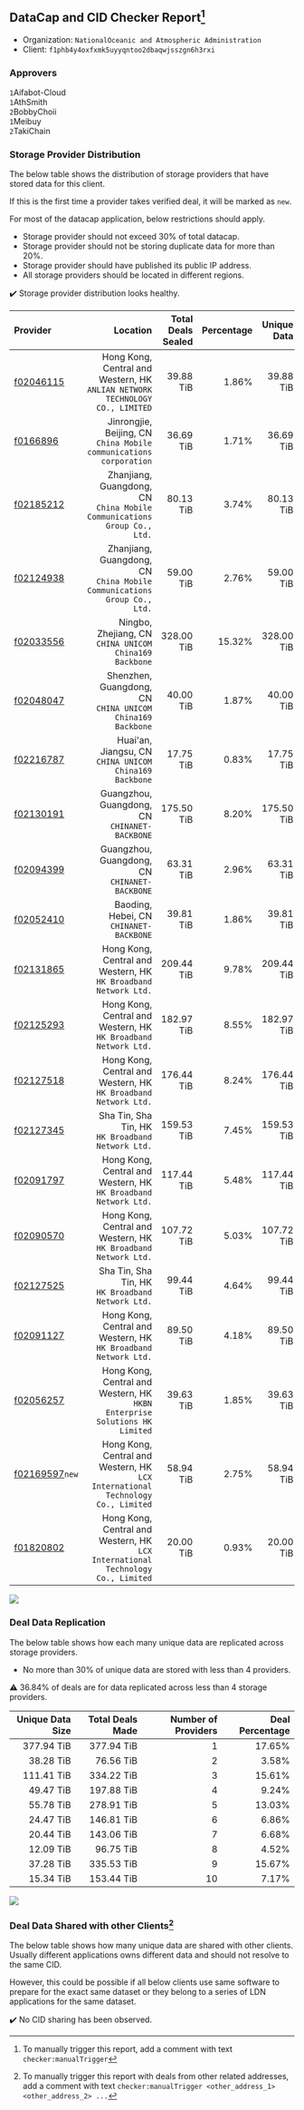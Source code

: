## DataCap and CID Checker Report[^1]
 - Organization: `NationalOceanic and Atmospheric Administration`
 - Client: `f1phb4y4oxfxmk5uyyqntoo2dbaqwjsszgn6h3rxi`
### Approvers
`1`Aifabot-Cloud<br/>`1`AthSmith<br/>`2`BobbyChoii<br/>`1`Meibuy<br/>`2`TakiChain

### Storage Provider Distribution
The below table shows the distribution of storage providers that have stored data for this client.

If this is the first time a provider takes verified deal, it will be marked as `new`.

For most of the datacap application, below restrictions should apply.
 - Storage provider should not exceed 30% of total datacap.
 - Storage provider should not be storing duplicate data for more than 20%.
 - Storage provider should have published its public IP address.
 - All storage providers should be located in different regions.

✔️ Storage provider distribution looks healthy.

| Provider                                                    |                                                                           Location | Total Deals Sealed | Percentage | Unique Data | Duplicate Deals |
| :---------------------------------------------------------- | ---------------------------------------------------------------------------------: | -----------------: | ---------: | ----------: | --------------: |
| [f02046115](https://filfox.info/en/address/f02046115)       |    Hong Kong, Central and Western, HK<br/>`ANLIAN NETWORK TECHNOLOGY CO., LIMITED` |          39.88 TiB |      1.86% |   39.88 TiB |           0.00% |
| [f0166896](https://filfox.info/en/address/f0166896)         |              Jinrongjie, Beijing, CN<br/>`China Mobile communications corporation` |          36.69 TiB |      1.71% |   36.69 TiB |           0.00% |
| [f02185212](https://filfox.info/en/address/f02185212)       |         Zhanjiang, Guangdong, CN<br/>`China Mobile Communications Group Co., Ltd.` |          80.13 TiB |      3.74% |   80.13 TiB |           0.00% |
| [f02124938](https://filfox.info/en/address/f02124938)       |         Zhanjiang, Guangdong, CN<br/>`China Mobile Communications Group Co., Ltd.` |          59.00 TiB |      2.76% |   59.00 TiB |           0.00% |
| [f02033556](https://filfox.info/en/address/f02033556)       |                          Ningbo, Zhejiang, CN<br/>`CHINA UNICOM China169 Backbone` |         328.00 TiB |     15.32% |  328.00 TiB |           0.00% |
| [f02048047](https://filfox.info/en/address/f02048047)       |                       Shenzhen, Guangdong, CN<br/>`CHINA UNICOM China169 Backbone` |          40.00 TiB |      1.87% |   40.00 TiB |           0.00% |
| [f02216787](https://filfox.info/en/address/f02216787)       |                          Huai'an, Jiangsu, CN<br/>`CHINA UNICOM China169 Backbone` |          17.75 TiB |      0.83% |   17.75 TiB |           0.00% |
| [f02130191](https://filfox.info/en/address/f02130191)       |                                   Guangzhou, Guangdong, CN<br/>`CHINANET-BACKBONE` |         175.50 TiB |      8.20% |  175.50 TiB |           0.00% |
| [f02094399](https://filfox.info/en/address/f02094399)       |                                   Guangzhou, Guangdong, CN<br/>`CHINANET-BACKBONE` |          63.31 TiB |      2.96% |   63.31 TiB |           0.00% |
| [f02052410](https://filfox.info/en/address/f02052410)       |                                         Baoding, Hebei, CN<br/>`CHINANET-BACKBONE` |          39.81 TiB |      1.86% |   39.81 TiB |           0.00% |
| [f02131865](https://filfox.info/en/address/f02131865)       |                 Hong Kong, Central and Western, HK<br/>`HK Broadband Network Ltd.` |         209.44 TiB |      9.78% |  209.44 TiB |           0.00% |
| [f02125293](https://filfox.info/en/address/f02125293)       |                 Hong Kong, Central and Western, HK<br/>`HK Broadband Network Ltd.` |         182.97 TiB |      8.55% |  182.97 TiB |           0.00% |
| [f02127518](https://filfox.info/en/address/f02127518)       |                 Hong Kong, Central and Western, HK<br/>`HK Broadband Network Ltd.` |         176.44 TiB |      8.24% |  176.44 TiB |           0.00% |
| [f02127345](https://filfox.info/en/address/f02127345)       |                               Sha Tin, Sha Tin, HK<br/>`HK Broadband Network Ltd.` |         159.53 TiB |      7.45% |  159.53 TiB |           0.00% |
| [f02091797](https://filfox.info/en/address/f02091797)       |                 Hong Kong, Central and Western, HK<br/>`HK Broadband Network Ltd.` |         117.44 TiB |      5.48% |  117.44 TiB |           0.00% |
| [f02090570](https://filfox.info/en/address/f02090570)       |                 Hong Kong, Central and Western, HK<br/>`HK Broadband Network Ltd.` |         107.72 TiB |      5.03% |  107.72 TiB |           0.00% |
| [f02127525](https://filfox.info/en/address/f02127525)       |                               Sha Tin, Sha Tin, HK<br/>`HK Broadband Network Ltd.` |          99.44 TiB |      4.64% |   99.44 TiB |           0.00% |
| [f02091127](https://filfox.info/en/address/f02091127)       |                 Hong Kong, Central and Western, HK<br/>`HK Broadband Network Ltd.` |          89.50 TiB |      4.18% |   89.50 TiB |           0.00% |
| [f02056257](https://filfox.info/en/address/f02056257)       |      Hong Kong, Central and Western, HK<br/>`HKBN Enterprise Solutions HK Limited` |          39.63 TiB |      1.85% |   39.63 TiB |           0.00% |
| [f02169597](https://filfox.info/en/address/f02169597)`new`  | Hong Kong, Central and Western, HK<br/>`LCX International Technology Co., Limited` |          58.94 TiB |      2.75% |   58.94 TiB |           0.00% |
| [f01820802](https://filfox.info/en/address/f01820802)       | Hong Kong, Central and Western, HK<br/>`LCX International Technology Co., Limited` |          20.00 TiB |      0.93% |   20.00 TiB |           0.00% |

<img src="https://raw.githubusercontent.com/data-preservation-programs/filplus-checker-assets/main/filecoin-project/filecoin-plus-large-datasets/issues/1700/1686849235603.png"/>

### Deal Data Replication
The below table shows how each many unique data are replicated across storage providers.

- No more than 30% of unique data are stored with less than 4 providers.

⚠️ 36.84% of deals are for data replicated across less than 4 storage providers.

| Unique Data Size | Total Deals Made | Number of Providers | Deal Percentage |
| ---------------: | ---------------: | ------------------: | --------------: |
|       377.94 TiB |       377.94 TiB |                   1 |          17.65% |
|        38.28 TiB |        76.56 TiB |                   2 |           3.58% |
|       111.41 TiB |       334.22 TiB |                   3 |          15.61% |
|        49.47 TiB |       197.88 TiB |                   4 |           9.24% |
|        55.78 TiB |       278.91 TiB |                   5 |          13.03% |
|        24.47 TiB |       146.81 TiB |                   6 |           6.86% |
|        20.44 TiB |       143.06 TiB |                   7 |           6.68% |
|        12.09 TiB |        96.75 TiB |                   8 |           4.52% |
|        37.28 TiB |       335.53 TiB |                   9 |          15.67% |
|        15.34 TiB |       153.44 TiB |                  10 |           7.17% |

<img src="https://raw.githubusercontent.com/data-preservation-programs/filplus-checker-assets/main/filecoin-project/filecoin-plus-large-datasets/issues/1700/1686849236629.png"/>

### Deal Data Shared with other Clients[^3]
The below table shows how many unique data are shared with other clients.
Usually different applications owns different data and should not resolve to the same CID.

However, this could be possible if all below clients use same software to prepare for the exact same dataset or they belong to a series of LDN applications for the same dataset.

✔️ No CID sharing has been observed.

[^1]: To manually trigger this report, add a comment with text `checker:manualTrigger`

[^2]: Deals from those addresses are combined into this report as they are specified with `checker:manualTrigger`

[^3]: To manually trigger this report with deals from other related addresses, add a comment with text `checker:manualTrigger <other_address_1> <other_address_2> ...`
